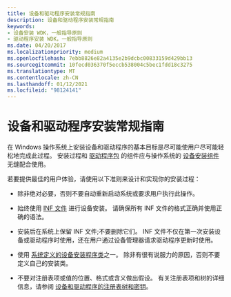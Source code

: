 ```yaml
---
title: 设备和驱动程序安装常规指南
description: 设备和驱动程序安装常规指南
keywords:
- 设备安装 WDK，一般指导原则
- 驱动程序安装 WDK，一般指导原则
ms.date: 04/20/2017
ms.localizationpriority: medium
ms.openlocfilehash: 7ebb8826e82a4135e2b9dcbc00833159d429bb13
ms.sourcegitcommit: 10fecd036370f5eccb538004c5bec1fdd18c3275
ms.translationtype: MT
ms.contentlocale: zh-CN
ms.lasthandoff: 01/12/2021
ms.locfileid: "98124141"
---
```

# <a name="general-guidelines-for-device-and-driver-installation"></a>设备和驱动程序安装常规指南


在 Windows 操作系统上安装设备和驱动程序的基本目标是尽可能使用户尽可能轻松地完成此过程。 安装过程和 [驱动程序包](driver-packages.md) 的组件应与操作系统的 [设备安装组件](/previous-versions/ff541277(v=vs.85))无缝配合使用。

若要提供最佳的用户体验，请使用以下准则来设计和实现你的安装过程：

-   除非绝对必要，否则不要自动重新启动系统或要求用户执行此操作。

-   始终使用 [INF 文件](overview-of-inf-files.md) 进行设备安装。 请确保所有 INF 文件的格式正确并使用正确的语法。

-   安装后在系统上保留 INF 文件;不要删除它们。 INF 文件不仅在第一次安装设备或驱动程序时使用，还在用户通过设备管理器请求驱动程序更新时使用。

-   使用 [系统定义的设备安装程序类](./system-defined-device-setup-classes-reserved-for-system-use.md)之一。 除非有很有说服力的原因，否则不要定义自己的安装类。

-   不要对注册表项或值的位置、格式或含义做出假设。 有关注册表项和树的详细信息，请参阅 [设备和驱动程序的注册表树和密钥](registry-trees-and-keys.md)。

